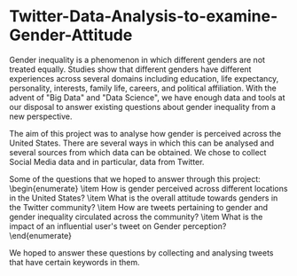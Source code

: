 # Twitter-Data-Analysis-to-examine-Gender-Attitude

Gender inequality is a  phenomenon in which different genders are not treated equally. Studies show that different genders have different experiences across several domains including education, life expectancy, personality, interests, family life, careers, and political affiliation. With the advent of "Big Data" and "Data Science", we have enough data and tools at our disposal to answer existing questions about gender inequality from a new perspective. 

The aim of this project was to analyse how gender is perceived across the United States. There are several ways in which this can be analysed and several sources from which data can be obtained. We chose to collect Social Media data and in particular, data from Twitter. 

Some of the questions that we hoped to answer through this project:
\begin{enumerate}
    \item How is gender perceived across different locations in the United States?
    \item What is the overall attitude towards genders in the Twitter community?
    \item How are tweets pertaining to gender and gender inequality circulated across the community?
    \item What is the impact of an influential user's tweet on Gender perception?
\end{enumerate}

We hoped to answer these questions by collecting and analysing tweets that have certain keywords in them. 
